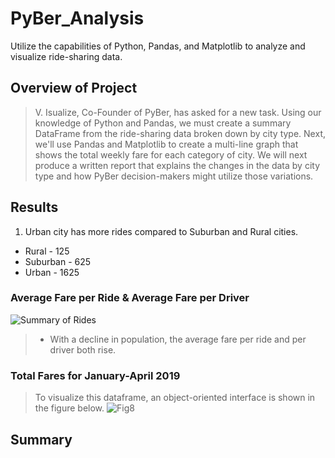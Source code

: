 # PyBer_Analysis
Utilize the capabilities of Python, Pandas, and Matplotlib to analyze and visualize ride-sharing data.

## Overview of Project
>V. Isualize, Co-Founder of PyBer, has asked for a new task. Using our knowledge of Python and Pandas, we must create a summary DataFrame from the ride-sharing data broken down by city type. Next, we'll use Pandas and Matplotlib to create a multi-line graph that shows the total weekly fare for each category of city. We will next produce a written report that explains the changes in the data by city type and how PyBer decision-makers might utilize those variations.

## Results

1. Urban city has more rides compared to Suburban and Rural cities.
- Rural - 125
- Suburban - 625
- Urban - 1625

### Average Fare per Ride & Average Fare per Driver
![Summary of Rides](https://user-images.githubusercontent.com/107198518/179161771-ef9f6c5d-d801-493a-a46c-b41804ae559d.PNG)
> - With a decline in population, the average fare per ride and per driver both rise.

### Total Fares for January-April 2019
>To visualize this dataframe, an object-oriented interface is shown in the figure below.
![Fig8](https://user-images.githubusercontent.com/107198518/179161800-576ac399-c25c-4b5c-9b1b-dea0a17ebce3.png)

## Summary
